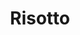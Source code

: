---
title: Risotto
description: Cremige Risotto Gerichte mit unterschiedlichen Gemüsen verfeinert
image:

# Badge style
style:
    background: "#F1E1C6" # Cremeweiß   
    color: "#000000" # schwarz
---